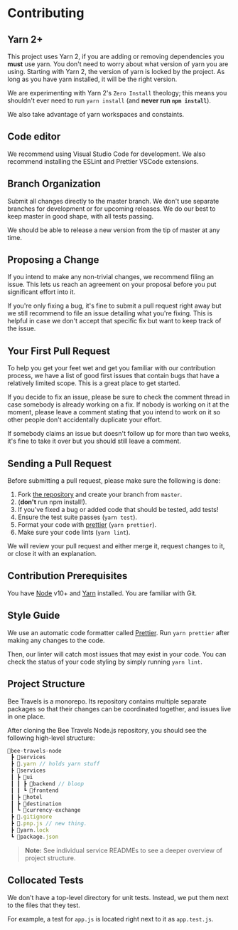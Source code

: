 # Contributing
## Yarn 2+
This project uses Yarn 2, if you are adding or removing dependencies you **must** use yarn.
You don't need to worry about what version of yarn you are using. Starting with Yarn 2, the version of yarn is locked by the project.
As long as you have yarn installed, it will be the right version.

We are experimenting with Yarn 2's `Zero Install` theology;
this means you shouldn't ever need to run `yarn install` (and **never run `npm install`**).

We also take advantage of yarn workspaces and constaints.

## Code editor
We recommend using Visual Studio Code for development.
We also recommend installing the ESLint and Prettier VSCode extensions.

## Branch Organization
Submit all changes directly to the master branch.
We don't use separate branches for development or for upcoming releases.
We do our best to keep master in good shape, with all tests passing.

We should be able to release a new version from the tip of master at any time.

## Proposing a Change
If you intend to make any non-trivial changes, we recommend filing an issue.
This lets us reach an agreement on your proposal before you put significant effort into it.

If you're only fixing a bug, it's fine to submit a pull request right away but we still recommend to file an issue detailing what you're fixing.
This is helpful in case we don't accept that specific fix but want to keep track of the issue.

## Your First Pull Request
To help you get your feet wet and get you familiar with our contribution process, we have a list of good first issues that contain bugs that have a relatively limited scope.
This is a great place to get started.

If you decide to fix an issue, please be sure to check the comment thread in case somebody is already working on a fix.
If nobody is working on it at the moment,
please leave a comment stating that you intend to work on it so other people don't accidentally duplicate your effort.

If somebody claims an issue but doesn't follow up for more than two weeks,
it's fine to take it over but you should still leave a comment.

## Sending a Pull Request
Before submitting a pull request, please make sure the following is done:

1. Fork [the repository](https://github.com/bee-travels/bee-travels-node) and create your branch from `master`.
1. (**don't** run npm install!).
1. If you've fixed a bug or added code that should be tested, add tests!
1. Ensure the test suite passes (`yarn test`).
1. Format your code with [prettier](https://github.com/prettier/prettier/) (`yarn prettier`).
1. Make sure your code lints (`yarn lint`).

We will review your pull request and either merge it, request changes to it, or close it with an explanation.

## Contribution Prerequisites
You have [Node](https://nodejs.org/) v10+ and [Yarn](https://yarnpkg.com/) installed.
You are familiar with Git.

## Style Guide
We use an automatic code formatter called [Prettier](https://prettier.io/).
Run `yarn prettier` after making any changes to the code.

Then, our linter will catch most issues that may exist in your code.
You can check the status of your code styling by simply running `yarn lint`.

## Project Structure
Bee Travels is a monorepo.
Its repository contains multiple separate packages so that their changes can be coordinated together, and issues live in one place.

After cloning the Bee Travels Node.js repository, you should see the following high-level structure:
```js
🐝bee-travels-node
 ┣ 📂services
 ┣ 📂.yarn // holds yarn stuff
 ┣ 📂services
 ┃ ┣ 📂ui
 ┃ ┃ ┣ 📂backend // bloop
 ┃ ┃ ┗ 📂frontend
 ┃ ┣ 📂hotel
 ┃ ┣ 📂destination
 ┃ ┗ 📂currency-exchange
 ┣ 📜.gitignore
 ┣ 📜.pnp.js // new thing.
 ┣ 📜yarn.lock
 ┗ 📜package.json
```

> **Note:** See individual service READMEs to see a deeper overview of project structure.

## Collocated Tests
We don't have a top-level directory for unit tests. Instead, we put them next to the files that they test.

For example, a test for `app.js` is located right next to it as `app.test.js`.
